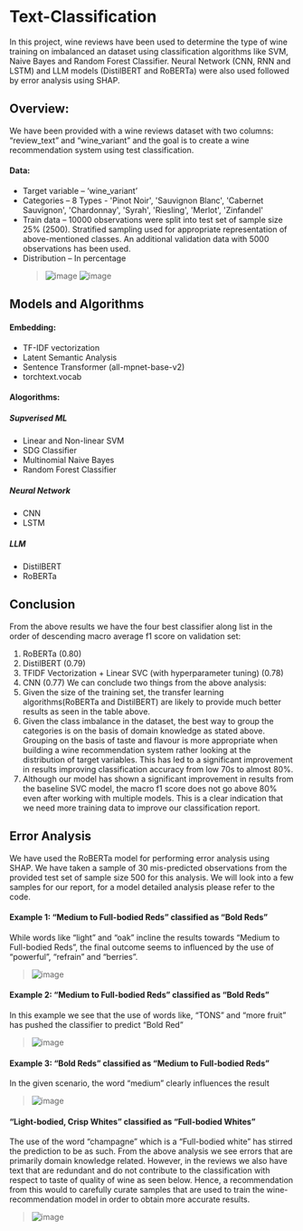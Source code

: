 # Text-Classification
In this project, wine reviews have been used to determine the type of wine training on imbalanced an dataset using classification algorithms like SVM, Naive Bayes and Random Forest Classifier. Neural Network (CNN, RNN and LSTM) and LLM models (DistilBERT and RoBERTa) were also used followed by error analysis using SHAP.

## Overview:
We have been provided with a wine reviews dataset with two columns: “review_text” and “wine_variant” and the goal is to create a wine recommendation system using test classification.
#### Data:
* Target variable – ‘wine_variant’
* Categories – 8 Types - 'Pinot Noir', 'Sauvignon Blanc', 'Cabernet Sauvignon', 'Chardonnay', 'Syrah', 'Riesling', 'Merlot', 'Zinfandel'
* Train data – 10000 observations were split into test set of sample size 25% (2500). Stratified sampling used for appropriate representation of above-mentioned classes. An additional 
  validation data with 5000 observations has been used.
* Distribution – In percentage
  >![image](https://github.com/user-attachments/assets/772877d8-cd17-4014-bb28-6bb1cc005dc6)
  >![image](https://github.com/user-attachments/assets/a328d8b2-2e42-419c-ac37-dd28bdcc8df2)
## Models and Algorithms
#### Embedding:
* TF-IDF vectorization
* Latent Semantic Analysis
* Sentence Transformer (all-mpnet-base-v2)
* torchtext.vocab
  <br>
#### Alogorithms:
##### Supverised ML
* Linear and Non-linear SVM
* SDG Classifier
* Multinomial Naive Bayes
* Random Forest Classifier
##### Neural Network
* CNN
* LSTM
##### LLM
* DistilBERT
* RoBERTa
## Conclusion
From the above results we have the four best classifier along list in the order of descending macro average f1 score on validation set:
1. RoBERTa (0.80)
2. DistilBERT (0.79)
3. TFIDF Vectorization + Linear SVC (with hyperparameter tuning) (0.78)
4. CNN (0.77)
We can conclude two things from the above analysis:
1. Given the size of the training set, the transfer learning algorithms(RoBERTa and DistilBERT) are likely to provide much better results as seen in the table above.
2. Given the class imbalance in the dataset, the best way to group the categories is on the basis of domain knowledge as stated above. Grouping on the basis of taste and flavour is more appropriate when building a wine recommendation system rather looking at the distribution of target variables. This has led to a significant improvement in results improving classification accuracy from low 70s to almost 80%.
3. Although our model has shown a significant improvement in results from the baseline SVC model, the macro f1 score does not go above 80% even after working with
multiple models. This is a clear indication that we need more training data to improve our classification report.

## Error Analysis
We have used the RoBERTa model for performing error analysis using SHAP. We have taken a sample of 30 mis-predicted observations from the provided test set of sample size 500 for this analysis. We will look into a few samples for our report, for a model detailed analysis please refer to the code.

#### Example 1: “Medium to Full-bodied Reds” classified as “Bold Reds”
While words like “light” and “oak” incline the results towards “Medium to Full-bodied Reds”, the final outcome seems to influenced by the use of “powerful”, “refrain” and “berries”.
>![image](https://github.com/user-attachments/assets/b8ba2752-4fa3-44c0-81a7-29b55016251f)

#### Example 2: “Medium to Full-bodied Reds” classified as “Bold Reds”
In this example we see that the use of words like, “TONS” and “more fruit” has pushed the classifier to predict “Bold Red”
>![image](https://github.com/user-attachments/assets/8138acb9-f1f9-4dc7-84cf-d7222de99ad6)

#### Example 3: “Bold Reds” classified as “Medium to Full-bodied Reds”
In the given scenario, the word “medium” clearly influences the result
>![image](https://github.com/user-attachments/assets/97ab1b25-db08-4a8e-893a-216e29253f2e)

#### “Light-bodied, Crisp Whites” classified as “Full-bodied Whites”
The use of the word “champagne” which is a “Full-bodied white” has stirred the prediction to be as such.
From the above analysis we see errors that are primarily domain knowledge related. However, in the reviews we also have text that are redundant and do not contribute to the classification with respect to taste of quality of wine as seen below. Hence, a recommendation from this would to carefully curate samples that are used to train the wine-recommendation model in order to obtain more accurate results.
>![image](https://github.com/user-attachments/assets/b183f4f0-de95-4447-9d9d-a8186e30a5f9)




  

